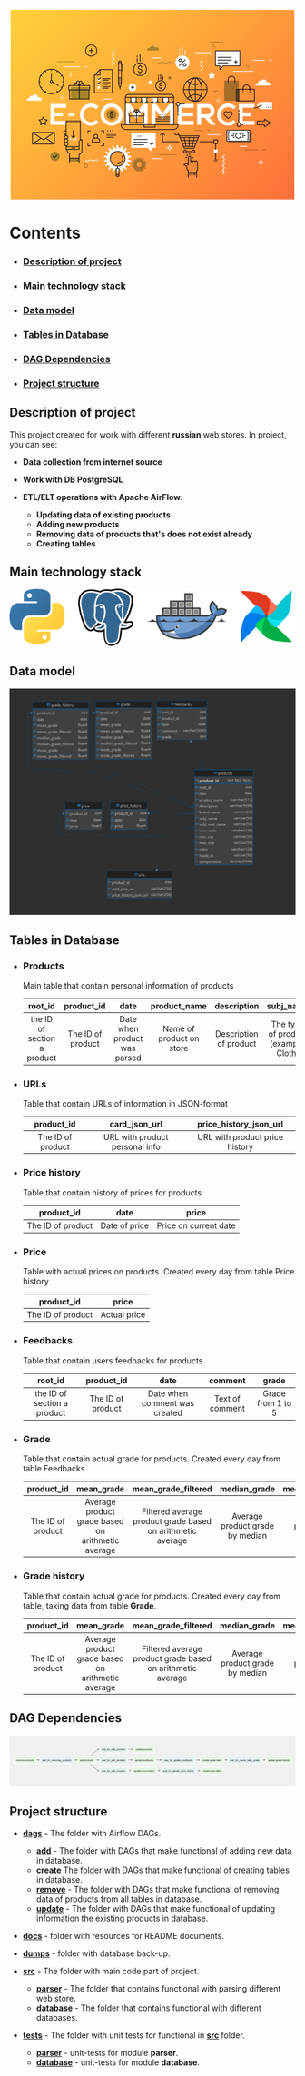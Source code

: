 <p align="center">
  <img src=docs/pictures/main.png alt="Main_picture">
</p>

# Contents

- ### [**Description of project**](#description-of-project)
- ### [**Main technology stack**](#main-technology-stack)
- ### [**Data model**](#data-model)
- ### [**Tables in Database**](#tables-in-database)
- ### [**DAG Dependencies**](#dag-dependencies)
- ### [**Project structure**](#project-structure)

## Description of project

This project created for work with different **russian** web stores. In project, you can see:

 * **Data collection from internet source**


 * **Work with DB PostgreSQL**


 * **ETL/ELT operations with Apache AirFlow:**
   * **Updating data of existing products**
   * **Adding new products**
   * **Removing data of products that's does not exist already**
   * **Creating tables**

## Main technology stack

<p align="center">
  <img src=docs/pictures/main_tech_stack.png alt="main_tech_stack">
</p>

## Data model
<p align="center">
  <img src=docs/pictures/data_model.png alt="data_model">
</p>

## Tables in Database

* ### Products
  Main table that contain personal information of products 
  
  |           root_id           |    product_id     |             date             |       product_name       |      description       |              subj_name               |             subj_root_name              |      brand_name       |      size_table      |           min_size           |           max_size           |          color          |            made_in             |      compositions       |
  |:---------------------------:|:-----------------:|:----------------------------:|:------------------------:|:----------------------:|:------------------------------------:|:---------------------------------------:|:---------------------:|:--------------------:|:----------------------------:|:----------------------------:|:-----------------------:|:------------------------------:|:-----------------------:|
  | the ID of section a product | The ID of product | Date when product was parsed | Name of product on store | Description of product | The type of product (example: Cloth) | The subtype of product (example: Pants) | Name of product brand | All sizes of product | Minimal size from size table | Maximum size from size_table | Color that have product | Country where product was made | Compositions of product |

* ### URLs
  Table that contain URLs of information in JSON-format

  |    product_id     |         card_json_url          |     price_history_json_url     |
  |:-----------------:|:------------------------------:|:------------------------------:|
  | The ID of product | URL with product personal info | URL with product price history |

* ### Price history
  Table that contain history of prices for products

  |    product_id     |     date      |         price         |
  |:-----------------:|:-------------:|:---------------------:|
  | The ID of product | Date of price | Price on current date |

* ### Price
  Table with actual prices on products. Created every day from table Price history

  |    product_id     |    price     |
  |:-----------------:|:------------:|
  | The ID of product | Actual price |

* ### Feedbacks
  Table that contain users feedbacks for products

  |           root_id           |    product_id     |             date              |     comment     |       grade       |
  |:---------------------------:|:-----------------:|:-----------------------------:|:---------------:|:-----------------:|
  | the ID of section a product | The ID of product | Date when comment was created | Text of comment | Grade from 1 to 5 |

* ### Grade
  Table that contain actual grade for products. Created every day from table Feedbacks

  |    product_id     |                    mean_grade                     |                    mean_grade_filtered                     |          median_grade           |          median_grade_filtered           |          mode_grade           |          mode_grade_filtered           |
  |:-----------------:|:-------------------------------------------------:|:----------------------------------------------------------:|:-------------------------------:|:----------------------------------------:|:-----------------------------:|:--------------------------------------:|
  | The ID of product | Average product grade based on arithmetic average | Filtered average product grade based on arithmetic average | Average product grade by median | Filtered average product grade by median | Average product grade by mode | Filtered average product grade by mode |

* ### Grade history
  Table that contain actual grade for products. Created every day from table, taking data from table **Grade**.

  |    product_id     |                    mean_grade                     |                    mean_grade_filtered                     |          median_grade           |          median_grade_filtered           |          mode_grade           |          mode_grade_filtered           |
  |:-----------------:|:-------------------------------------------------:|:----------------------------------------------------------:|:-------------------------------:|:----------------------------------------:|:-----------------------------:|:--------------------------------------:|
  | The ID of product | Average product grade based on arithmetic average | Filtered average product grade based on arithmetic average | Average product grade by median | Filtered average product grade by median | Average product grade by mode | Filtered average product grade by mode |


## DAG Dependencies
<p align="center">
  <img src=docs/pictures/dag_depends.png alt="dag_depends">
</p>

## Project structure

 * [**dags**](dags) - The folder with Airflow DAGs.
   * [**add**](dags/add) - The folder with DAGs that make functional of adding new data in database.
   * [**create**](dags/create) The folder with DAGs that make functional of creating tables in database.
   * [**remove**](dags/remove) - The folder with DAGs that make functional of removing data of products from all tables in database.
   * [**update**](dags/update) - The folder with DAGs that make functional of updating information the existing products in database.


 * [**docs**](docs) - folder with resources for README documents.


 * [**dumps**](dumps) - folder with database back-up.


 * [**src**](src) - The folder with main code part of project.
   * [**parser**](src/parser) - The folder that contains functional with parsing different web store.
   * [**database**](src/database) - The folder that contains functional with different databases.


 * [**tests**](tests) - The folder with unit tests for functional in [**src**](src) folder.
   * [**parser**](tests/parser) - unit-tests for module **parser**.
   * [**database**](tests/database) - unit-tests for module **database**.